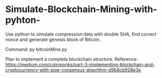 # Simulate-Blockchain-Mining-with-pyhton-
Use python to simulate compression data with double SHA, find correct nonce and generate genesis block of Bitcoin.

Command:
py bitcoinMine.py

Plan to implement a complete blockchain structure.
Reference:
https://medium.com/coinmonks/part-3-implementing-blockchain-and-cryptocurrency-with-pow-consensus-algorithm-d9b8cb928e3e
